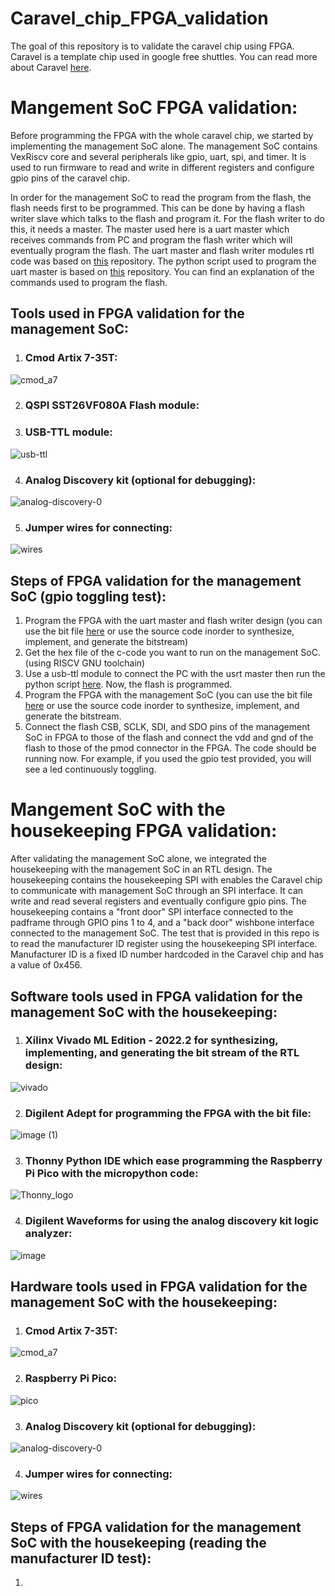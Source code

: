 # Caravel_chip_FPGA_validation 

The goal of this repository is to validate the caravel chip using FPGA. Caravel is a template chip used in google free shuttles. You can read more about Caravel [here](https://github.com/efabless/caravel). 

# Mangement SoC FPGA validation:

Before programming the FPGA with the whole caravel chip, we started by implementing the management SoC alone. The management SoC contains VexRiscv core and several peripherals like gpio, uart, spi, and timer. It is used to run firmware to read and write in different registers and configure gpio pins of the caravel chip.

In order for the management SoC to read the program from the flash, the flash needs first to be programmed. This can be done by having a flash writer slave which talks to the flash and program it. For the flash writer to do this, it needs a master. The master used here is a uart master which receives commands from PC and program the flash writer which will eventually  program the flash. The uart master and flash writer modules rtl code was based on [this](https://github.com/shalan/SoCBUS ) repository.  The python script used to program the uart master is based on [this](https://github.com/nabadawy/Chameleon_SoC_with-SST26VF080A-flash-/tree/main) repository. You can find an explanation of the commands used to program the flash. 

## Tools used in FPGA validation for the management SoC:

1. ### Cmod Artix 7-35T:
![cmod_a7](https://user-images.githubusercontent.com/79912650/193458455-6ed313b3-190f-4531-bcfa-35cff91bb603.jpg)

2. ### QSPI SST26VF080A Flash module:


3. ### USB-TTL module:
![usb-ttl](https://user-images.githubusercontent.com/79912650/201466506-2fa9b794-09ef-4e94-9dda-6646e44e70cb.jpg)

4. ### Analog Discovery kit (optional for debugging):
![analog-discovery-0](https://user-images.githubusercontent.com/79912650/201466480-52c9c796-93fd-4cdf-9c29-f1ebe37e7560.png)

5. ### Jumper wires for connecting:
![wires](https://user-images.githubusercontent.com/79912650/201466532-ef57a7f3-a770-47af-bb6a-6dba0795a568.jpg)

## Steps of FPGA validation for the management SoC (gpio toggling test):

1. Program the FPGA with the uart master and flash writer design (you can use the bit file [here](https://github.com/NouranAbdelaziz/Caravel_chip_FPGA_validation/blob/main/Flash_programming/bit_file/uart_flash_writer.bit ) or use the source code inorder to synthesize, implement, and generate the bitstream)
2. Get the hex file of the c-code you want to run on the management SoC. (using RISCV GNU toolchain)
3. Use a usb-ttl module to connect the PC with the usrt master then run the python script [here](https://github.com/NouranAbdelaziz/Caravel_chip_FPGA_validation/blob/main/Flash_programming/script.py ). Now, the flash is programmed.
4. Program the FPGA with the management SoC (you can use the bit file [here](https://github.com/NouranAbdelaziz/Caravel_chip_FPGA_validation/blob/main/mgmt_SoC_FPGA_validation/bit_file/mgmt_soc.bit ) or use the source code inorder to synthesize, implement, and generate the bitstream.
5. Connect the flash CSB, SCLK, SDI, and SDO pins of the management SoC in FPGA to those of the flash and connect the vdd and gnd of the flash to those of the pmod connector in the FPGA. The code should be running now. For example, if you used the gpio test provided, you will see a led continuously toggling. 

# Mangement SoC with the housekeeping FPGA validation:

After validating the management SoC alone, we integrated the housekeeping with the management SoC in an RTL design. The housekeeping contains the housekeeping SPI with enables the Caravel chip to communicate with management SoC through an SPI interface. It can write and read several registers and eventually configure gpio pins. 
The housekeeping contains a "front door" SPI interface connected to the padframe through GPIO pins 1 to 4, and a "back door" wishbone interface connected to the management SoC. The test that is provided in this repo is to read the manufacturer ID register using the housekeeping SPI interface. Manufacturer ID is a fixed ID number hardcoded in the Caravel chip and has a value of 0x456.

## Software tools used in FPGA validation for the management SoC with the housekeeping:
1. ### Xilinx Vivado ML Edition - 2022.2 for synthesizing, implementing, and generating the bit stream of the RTL design:
![vivado](https://user-images.githubusercontent.com/79912650/201467757-2e178d5e-8624-44ed-8a54-75b6125f6610.jpg)

2. ### Digilent Adept for programming the FPGA with the bit file:
![image (1)](https://user-images.githubusercontent.com/79912650/201468028-df1686cf-06f7-45bb-8d2d-2987a8f261fd.png)

3. ### Thonny Python IDE which ease programming the Raspberry Pi Pico with the micropython code:
![Thonny_logo](https://user-images.githubusercontent.com/79912650/201468053-660b531c-7143-44c5-ac6a-1804a08632aa.png)

4. ### Digilent Waveforms for using the analog discovery kit logic analyzer:
![image](https://user-images.githubusercontent.com/79912650/201467981-e6647c4f-5c78-41ef-a074-34cb006c1880.png)


## Hardware tools used in FPGA validation for the management SoC with the housekeeping:
1. ### Cmod Artix 7-35T:
![cmod_a7](https://user-images.githubusercontent.com/79912650/193458455-6ed313b3-190f-4531-bcfa-35cff91bb603.jpg)

2. ### Raspberry Pi Pico: 
![pico](https://user-images.githubusercontent.com/79912650/201466715-b76a8ad2-03c6-4401-b936-da8029c4830c.jpg)

3. ### Analog Discovery kit (optional for debugging):
![analog-discovery-0](https://user-images.githubusercontent.com/79912650/201466480-52c9c796-93fd-4cdf-9c29-f1ebe37e7560.png)

4. ### Jumper wires for connecting:
![wires](https://user-images.githubusercontent.com/79912650/201466532-ef57a7f3-a770-47af-bb6a-6dba0795a568.jpg)

## Steps of FPGA validation for the management SoC with the housekeeping (reading the manufacturer ID test):

1. 
